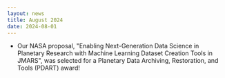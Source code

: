 ```yaml
---
layout: news
title: August 2024
date: 2024-08-01
---
```


- Our NASA proposal, "Enabling Next-Generation Data Science in Planetary Research with Machine Learning Dataset Creation Tools in JMARS", was selected for a Planetary Data Archiving, Restoration, and Tools (PDART) award!